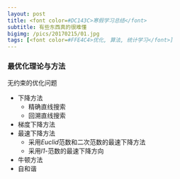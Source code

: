 ```yaml
---
layout: post
title: <font color=#DC143C>寒假学习总结</font>
subtitle: 有些东西真的很难懂
bigimg: /pics/20170215/01.jpg
tags: [<font color=#FFE4C4>优化, 算法, 统计学习</font>]
---
```


### 最优化理论与方法

无约束的优化问题

* 下降方法
  + 精确直线搜索
  + 回溯直线搜索
* 梯度下降方法
* 最速下降方法
  + 采用*Euclid*范数和二次范数的最速下降方法
  + 采用*l1*-范数的最速下降方向
* 牛顿方法
* 自和谐
